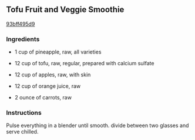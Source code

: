 ## Tofu Fruit and Veggie Smoothie

[93bff495d9](http://www.food.com/recipe/tofu-fruit-and-veggie-smoothie-394661)

### Ingredients

 - 1 cup of pineapple, raw, all varieties

 - 12 cup of tofu, raw, regular, prepared with calcium sulfate

 - 12 cup of apples, raw, with skin

 - 12 cup of orange juice, raw

 - 2 ounce of carrots, raw

### Instructions

Pulse everything in a blender until smooth. divide between two glasses and serve chilled.